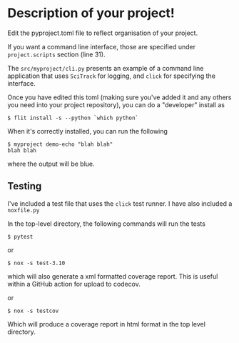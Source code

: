 # Description of your project!

Edit the pyproject.toml file to reflect organisation of your project.

If you want a command line interface, those are specified under `project.scripts` section (line 31).

The `src/myproject/cli.py` presents an example of a command line application that uses `SciTrack` for logging, and `click` for specifying the interface.

Once you have edited this toml (making sure you've added it and any others you need into your project repository), you can do a "developer" install as

```
$ flit install -s --python `which python`
```

When it's correctly installed, you can run the following

```
$ myproject demo-echo "blah blah"
blah blah
```
where the output will be blue.

## Testing

I've included a test file that uses the `click` test runner. I have also included a `noxfile.py`

In the top-level directory, the following commands will run the tests

```
$ pytest
```

or

```
$ nox -s test-3.10
```

which will also generate a xml formatted coverage report. This is useful within a GitHub action for upload to codecov.

or

```
$ nox -s testcov
```

Which will produce a coverage report in html format in the top level directory.
